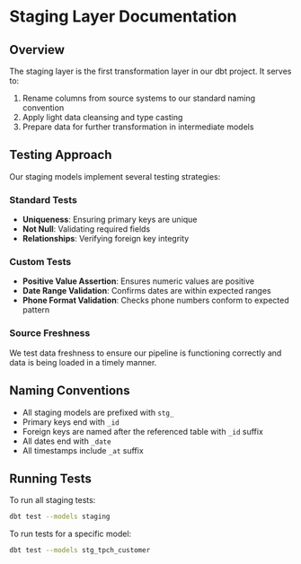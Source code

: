 # Staging Layer Documentation

## Overview

The staging layer is the first transformation layer in our dbt project. It serves to:

1. Rename columns from source systems to our standard naming convention
2. Apply light data cleansing and type casting
3. Prepare data for further transformation in intermediate models

## Testing Approach

Our staging models implement several testing strategies:

### Standard Tests
- **Uniqueness**: Ensuring primary keys are unique
- **Not Null**: Validating required fields
- **Relationships**: Verifying foreign key integrity

### Custom Tests
- **Positive Value Assertion**: Ensures numeric values are positive
- **Date Range Validation**: Confirms dates are within expected ranges
- **Phone Format Validation**: Checks phone numbers conform to expected pattern

### Source Freshness
We test data freshness to ensure our pipeline is functioning correctly and data is being loaded in a timely manner.

## Naming Conventions

- All staging models are prefixed with `stg_`
- Primary keys end with `_id`
- Foreign keys are named after the referenced table with `_id` suffix
- All dates end with `_date`
- All timestamps include `_at` suffix

## Running Tests

To run all staging tests:
```bash
dbt test --models staging
```

To run tests for a specific model:
```bash
dbt test --models stg_tpch_customer
```